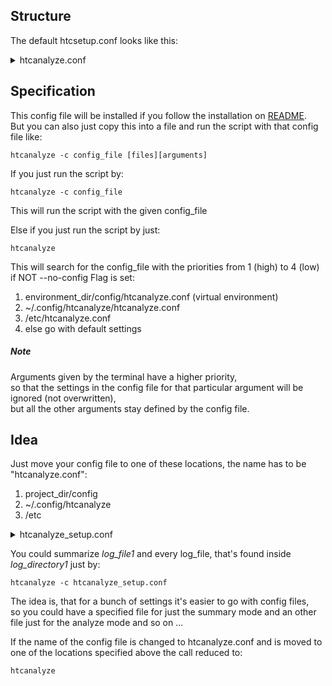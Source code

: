 ## Structure

The default htcsetup.conf looks like this:
<details>
<summary>
htcanalyze.conf
</summary>

```
#
# this is a comment
# the following lines represent the default htcanalyze config setup
# there is no need to specify all of them, but it doesn't hurt
#
# lists must be specified like: [var1, var2, var3]

#! Setup of the Config file

files = [check-the-htcanalyze.conf]

# if std-log is not set, every file will be interpreted as a log file,
# except std-err and std-out files
# std-log = ''
std-err = .err
std-out = .out

# only for default and analyze mode
show-list = []
# valid values are: "std-err, std-out"
# This is checking for errors and warnings inside the stderr output of a job
# if a .err file is found, same with output, which will just return stdout in .out files

# ignore HTCondor related information that is gained within the process
ignore-list = []
# valid values are:
# "used-resources, requested-resources, allocated-resources,
# execution-details, all-resources, times, errors, host-nodes"


# everything with a deviation of more than 10% is tolerated
tolerated-usage = 0.1
# everything with a deviation of more than 25% is considered bad
bad-usage = 0.25

mode = default
# valid modes: [summarize, analyze, analyzed-summary, default]


filter = []
filter-extended = false
## if set, filter is extended with these keywords:
## [err, warn, exception, aborted, abortion, abnormal, fatal]

# more features
verbose = false
# generate-log-file = htcanalyze.log
reverse-dns-lookup = False
recursive = False

```

These values are just the same as the defaults of the script,
so it would NOT change the output, if you do not have this config file

</details>


## Specification

This config file will be installed if you follow the installation on [README](https://github.com/psyinfra/htcompact/blob/master/README.md). \
But you can also just copy this into a file and run the script with that config file like:
```
htcanalyze -c config_file [files][arguments]
```

If you just run the script by:
```
htcanalyze -c config_file
```
This will run the script with the given config_file


Else if you just run the script by just:
```
htcanalyze
```
This will search for the config_file with the priorities from 1 (high) to 4 (low)
if NOT --no-config Flag is set:

1.  environment_dir/config/htcanalyze.conf (virtual environment)
2.  ~/.config/htcanalyze/htcanalyze.conf
3.  /etc/htcanalyze.conf
4.  else go with default settings


##### Note
Arguments given by the terminal have a higher priority,\
so that the settings in the config file for that particular argument will be ignored (not overwritten),\
but all the other arguments stay defined by the config file.

## Idea

Just move your config file to one of these locations,
the name has to be "htcanalyze.conf":
1.  project_dir/config
2.  ~/.config/htcanalyze
3.  /etc

<details>
<summary>
htcanalyze_setup.conf
</summary>

```
[documents] # section headers will be ignored
files = [log_file1 log_directory1]

[htc-files]
std-log = .log
std-err = .err
std-out = .out

[features]
mode = summarize
```
</details>

You could summarize *log_file1* and every log_file, that's found inside *log_directory1* just by:
```
htcanalyze -c htcanalyze_setup.conf
```

The idea is, that for a bunch of settings it's easier to go with config files, \
so you could have a specified file for just the summary mode and an other file just for the analyze mode and so on ...

If the name of the config file is changed to htcanalyze.conf
and is moved to one of the locations specified above the call reduced to:
```
htcanalyze
```

